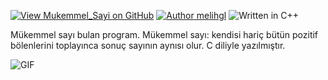 [![View Mukemmel_Sayi on GitHub](https://img.shields.io/github/stars/melihgl/Mukemmel_Sayi?color=232323&label=Mukemmel_Sayi&logo=github&labelColor=232323)](https://github.com/melihgl/Mukemmel_Sayi) [![Author melihgl](https://img.shields.io/badge/melihgl-b820f9?labelColor=b820f9&logo=githubsponsors&logoColor=fff)](https://github.com/melihgl) ![Written in C++](https://img.shields.io/static/v1?label=&message=C++&color=00599C&logo=cplusplus&logoColor=FFFFFF)

Mükemmel sayı bulan program. Mükemmel sayı: kendisi hariç bütün pozitif bölenlerini toplayınca sonuç sayının aynısı olur. C diliyle yazılmıştır.

<img align="left" alt="GIF" src="https://user-images.githubusercontent.com/74038190/212284158-e840e285-664b-44d7-b79b-e264b5e54825.gif"/>

